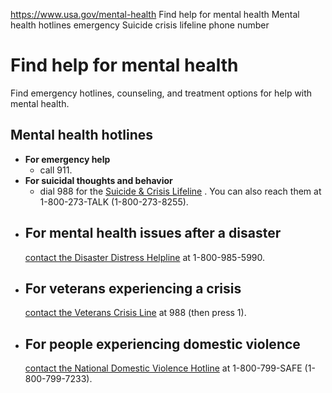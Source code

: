

https://www.usa.gov/mental-health
Find help for mental health
Mental health hotlines emergency
Suicide crisis lifeline phone number

Find help for mental health
===========================

Find emergency hotlines, counseling, and treatment options for help with mental health.

Mental health hotlines
----------------------

* **For emergency help**
  - call 911.
* **For suicidal thoughts and behavior**
  - dial 988 for the
  [Suicide & Crisis Lifeline](https://988lifeline.org/)
  . You can also reach them at 1-800-273-TALK (1-800-273-8255).
* **For mental health issues after a disaster**
  -
  [contact the Disaster Distress Helpline](https://www.samhsa.gov/find-help/disaster-distress-helpline)
  at 1-800-985-5990.
* **For veterans experiencing a crisis**
  -
  [contact the Veterans Crisis Line](https://www.veteranscrisisline.net/)
  at 988 (then press 1).
* **For people experiencing domestic violence**
  -
  [contact the National Domestic Violence Hotline](https://www.thehotline.org/)
  at 1-800-799-SAFE (1-800-799-7233).
